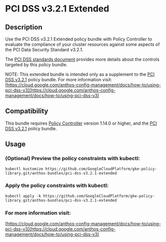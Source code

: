 PCI DSS v3.2.1 Extended
==================================================

## Description

Use the PCI DSS v3.2.1 Extended policy bundle with Policy Controller to evaluate the compliance of your cluster resources against some aspects of the PCI Data Security Standard v3.2.1.

The [PCI DSS standards document](https://www.pcisecuritystandards.org/documents/PCI_DSS_v3-2-1.pdf?agreement=true) provides more details about the controls targeted by this policy bundle.

NOTE: This extended bundle is intended only as a supplement to the [PCI DSS v3.2.1](https://github.com/GoogleCloudPlatform/gke-policy-library.git/bundles/pci-dss-v3.2.1) policy bundle.  For more information visit: [https://cloud.google.com/anthos-config-management/docs/how-to/using-pci-dss-v3](https://cloud.google.com/anthos-config-management/docs/how-to/using-pci-dss-v3)

## Compatibility

This bundle requires [ Policy Controller](https://cloud.google.com/anthos-config-management/docs/concepts/policy-controller) version 1.14.0 or higher, and the [PCI DSS v3.2.1](https://github.com/GoogleCloudPlatform/gke-policy-library.git/bundles/pci-dss-v3.2.1) policy bundle.

## Usage

### (Optional) Preview the policy constraints with kubectl:
```shell
kubectl kustomize https://github.com/GoogleCloudPlatform/gke-policy-library.git/anthos-bundles/pci-dss-v3.2.1-extended
```

### Apply the policy constraints with kubectl:
```shell
kubectl apply -k https://github.com/GoogleCloudPlatform/gke-policy-library.git/anthos-bundles/pci-dss-v3.2.1-extended
```

### For more information visit:
[https://cloud.google.com/anthos-config-management/docs/how-to/using-pci-dss-v3](https://cloud.google.com/anthos-config-management/docs/how-to/using-pci-dss-v3)
